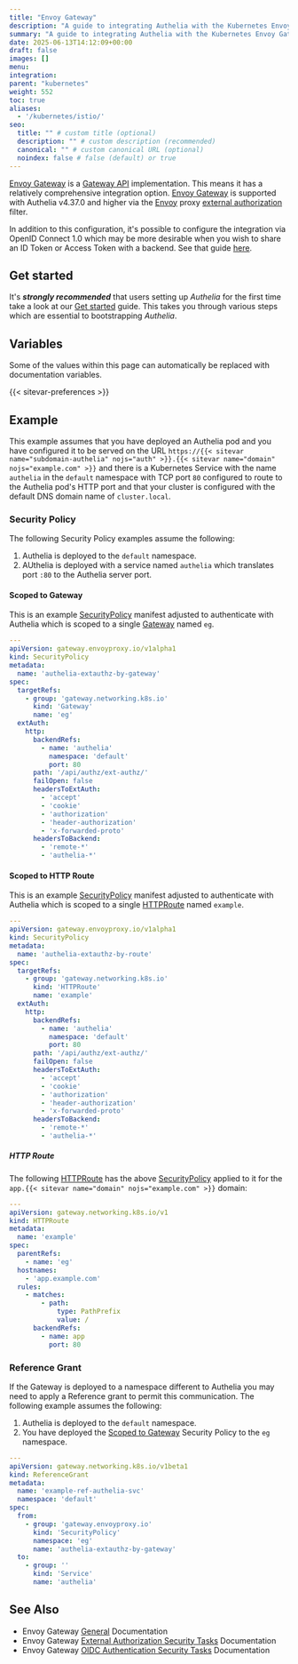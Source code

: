 ```yaml
---
title: "Envoy Gateway"
description: "A guide to integrating Authelia with the Kubernetes Envoy Gateway."
summary: "A guide to integrating Authelia with the Kubernetes Envoy Gateway."
date: 2025-06-13T14:12:09+00:00
draft: false
images: []
menu:
integration:
parent: "kubernetes"
weight: 552
toc: true
aliases:
  - '/kubernetes/istio/'
seo:
  title: "" # custom title (optional)
  description: "" # custom description (recommended)
  canonical: "" # custom canonical URL (optional)
  noindex: false # false (default) or true
---
```


[Envoy Gateway] is a [Gateway API] implementation. This means it has a relatively comprehensive integration option.
[Envoy Gateway] is supported with Authelia v4.37.0 and higher via the [Envoy] proxy [external authorization] filter.

In addition to this configuration, it's possible to configure the integration via OpenID Connect 1.0 which may be more
desirable when you wish to share an ID Token or Access Token with a backend. See that guide
[here](../../openid-connect/envoy-gateway/index.md).

[Envoy]: ../proxies/envoy.md
[external authorization]: https://www.envoyproxy.io/docs/envoy/latest/api-v3/extensions/filters/http/ext_authz/v3/ext_authz.proto.html#extensions-filters-http-ext-authz-v3-extauthz

## Get started

It's __*strongly recommended*__ that users setting up *Authelia* for the first time take a look at our
[Get started](../prologue/get-started.md) guide. This takes you through various steps which are essential to
bootstrapping *Authelia*.

## Variables

Some of the values within this page can automatically be replaced with documentation variables.

{{< sitevar-preferences >}}

## Example

This example assumes that you have deployed an Authelia pod and you have configured it to be served on the URL
`https://{{< sitevar name="subdomain-authelia" nojs="auth" >}}.{{< sitevar name="domain" nojs="example.com" >}}` and
there is a Kubernetes Service with the name `authelia` in the `default` namespace with TCP port `80` configured to route
to the Authelia pod's HTTP port and that your cluster is configured with the default DNS domain name of `cluster.local`.

### Security Policy

The following Security Policy examples assume the following:

1. Authelia is deployed to the `default` namespace.
2. AUthelia is deployed with a service named `authelia` which translates port `:80` to the Authelia server port.

#### Scoped to Gateway

This is an example [SecurityPolicy] manifest adjusted to authenticate with Authelia which is scoped to a single
[Gateway] named `eg`.

```yaml {title="istio-operator.yml"}
---
apiVersion: gateway.envoyproxy.io/v1alpha1
kind: SecurityPolicy
metadata:
  name: 'authelia-extauthz-by-gateway'
spec:
  targetRefs:
    - group: 'gateway.networking.k8s.io'
      kind: 'Gateway'
      name: 'eg'
  extAuth:
    http:
      backendRefs:
        - name: 'authelia'
          namespace: 'default'
          port: 80
      path: '/api/authz/ext-authz/'
      failOpen: false
      headersToExtAuth:
        - 'accept'
        - 'cookie'
        - 'authorization'
        - 'header-authorization'
        - 'x-forwarded-proto'
      headersToBackend:
        - 'remote-*'
        - 'authelia-*'
```

#### Scoped to HTTP Route

This is an example [SecurityPolicy] manifest adjusted to authenticate with Authelia which is scoped to a single
[HTTPRoute] named `example`.

```yaml {title="istio-operator.yml"}
---
apiVersion: gateway.envoyproxy.io/v1alpha1
kind: SecurityPolicy
metadata:
  name: 'authelia-extauthz-by-route'
spec:
  targetRefs:
    - group: 'gateway.networking.k8s.io'
      kind: 'HTTPRoute'
      name: 'example'
  extAuth:
    http:
      backendRefs:
        - name: 'authelia'
          namespace: 'default'
          port: 80
      path: '/api/authz/ext-authz/'
      failOpen: false
      headersToExtAuth:
        - 'accept'
        - 'cookie'
        - 'authorization'
        - 'header-authorization'
        - 'x-forwarded-proto'
      headersToBackend:
        - 'remote-*'
        - 'authelia-*'
```

##### HTTP Route

The following [HTTPRoute] has the above [SecurityPolicy] applied to it for the
`app.{{< sitevar name="domain" nojs="example.com" >}}` domain:

```yaml {title="authoriztion-policy.yml"}
---
apiVersion: gateway.networking.k8s.io/v1
kind: HTTPRoute
metadata:
  name: 'example'
spec:
  parentRefs:
    - name: 'eg'
  hostnames:
    - 'app.example.com'
  rules:
    - matches:
        - path:
            type: PathPrefix
            value: /
      backendRefs:
        - name: app
          port: 80
```

### Reference Grant

If the Gateway is deployed to a namespace different to Authelia you may need to apply a Reference grant to permit this
communication. The following example assumes the following:

1. Authelia is deployed to the `default` namespace.
2. You have deployed the [Scoped to Gateway](#scoped-to-gateway) Security Policy to the `eg` namespace.

```yaml
---
apiVersion: gateway.networking.k8s.io/v1beta1
kind: ReferenceGrant
metadata:
  name: 'example-ref-authelia-svc'
  namespace: 'default'
spec:
  from:
    - group: 'gateway.envoyproxy.io'
      kind: 'SecurityPolicy'
      namespace: 'eg'
      name: 'authelia-extauthz-by-gateway'
  to:
    - group: ''
      kind: 'Service'
      name: 'authelia'
```

## See Also

- Envoy Gateway [General](https://gateway.envoyproxy.io/docs/) Documentation
- Envoy Gateway [External Authorization Security Tasks](https://gateway.envoyproxy.io/docs/tasks/security/ext-auth/) Documentation
- Envoy Gateway [OIDC Authentication Security Tasks](https://gateway.envoyproxy.io/docs/tasks/security/oidc/) Documentation

[Envoy Gateway]: https://gateway.envoyproxy.io/
[Gateway API]: https://gateway-api.sigs.k8s.io/
[SecurityPolicy]: https://gateway.envoyproxy.io/contributions/design/security-policy/
[HTTPRoute]: https://gateway-api.sigs.k8s.io/api-types/httproute/
[Gateway]: https://gateway-api.sigs.k8s.io/api-types/gateway/
